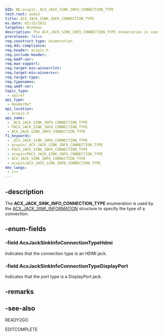 ```yaml
---
UID: NE:acxpin._ACX_JACK_SINK_INFO_CONNECTION_TYPE
tech.root: audio
title: ACX_JACK_SINK_INFO_CONNECTION_TYPE
ms.date: 03/25/2022
targetos: Windows
description: The ACX_JACK_SINK_INFO_CONNECTION_TYPE enumeration is used by the ACX_JACK_SINK_INFORMATION structure to specify the type of a connection.
prerelease: false
req.construct-type: enumeration
req.ddi-compliance: 
req.header: acxpin.h
req.include-header: 
req.kmdf-ver: 
req.max-support: 
req.target-min-winverclnt: 
req.target-min-winversvr: 
req.target-type: 
req.typenames: 
req.umdf-ver: 
topic_type:
 - apiref
api_type:
 - HeaderDef
api_location:
 - acxpin.h
api_name:
 - _ACX_JACK_SINK_INFO_CONNECTION_TYPE
 - PACX_JACK_SINK_INFO_CONNECTION_TYPE
 - ACX_JACK_SINK_INFO_CONNECTION_TYPE
f1_keywords:
 - _ACX_JACK_SINK_INFO_CONNECTION_TYPE
 - acxpin/_ACX_JACK_SINK_INFO_CONNECTION_TYPE
 - PACX_JACK_SINK_INFO_CONNECTION_TYPE
 - acxpin/PACX_JACK_SINK_INFO_CONNECTION_TYPE
 - ACX_JACK_SINK_INFO_CONNECTION_TYPE
 - acxpin/ACX_JACK_SINK_INFO_CONNECTION_TYPE
dev_langs:
 - c++
---
```


## -description

The **ACX_JACK_SINK_INFO_CONNECTION_TYPE** enumeration is used by the [ACX_JACK_SINK_INFORMATION](ns-acxpin-acx_jack_sink_information.md) structure to specify the type of a connection.

## -enum-fields

### -field AcxJackSinkInfoConnectionTypeHdmi

Indicates that the connection type is an HDMI jack.

### -field AcxJackSinkInfoConnectionTypeDisplayPort

Indicates that the port type is a DisplayPort jack.

## -remarks

## -see-also

READY2GO

EDITCOMPLETE
